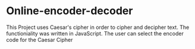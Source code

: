# Online-encoder-decoder

This Project uses Caesar's cipher in order to cipher and decipher text. 
The functioniality was written in JavaScript.
The user can select the encoder code for the Caesar Cipher
